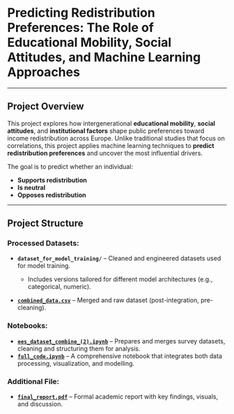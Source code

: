 # Predicting Redistribution Preferences: The Role of Educational Mobility, Social Attitudes, and Machine Learning Approaches


---

## Project Overview

This project explores how intergenerational **educational mobility**, **social attitudes**, and **institutional factors** shape public preferences toward income redistribution across Europe. Unlike traditional studies that focus on correlations, this project applies machine learning techniques to **predict redistribution preferences** and uncover the most influential drivers.

The goal is to predict whether an individual:
- **Supports redistribution**
- **Is neutral**
- **Opposes redistribution**

---

## Project Structure

### Processed Datasets:

- **`dataset_for_model_training/`** – Cleaned and engineered datasets used for model training.
  - Includes versions tailored for different model architectures (e.g., categorical, numeric).
  
- **[`combined_data.csv`](combined_data.csv)** – Merged and raw dataset (post-integration, pre-cleaning).

### Notebooks:
- **[`ees_dataset_combine_(2).ipynb`](ees_dataset_combine_(2).ipynb)** – Prepares and merges survey datasets, cleaning and structuring them for analysis.
- **[`full_code.ipynb`](full_code.ipynb)** – A comprehensive notebook that integrates both data processing, visualization, and modelling.


### Additional File:
- **[`final_report.pdf`](final_report.pdf)** – Formal academic report with key findings, visuals, and discussion.
